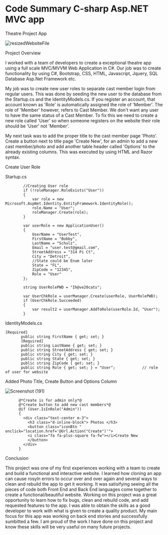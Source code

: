 # Code Summary C-sharp Asp.NET MVC app

Theatre Project App

![resizedWebsiteFile](https://user-images.githubusercontent.com/60559963/101213271-f878e480-362e-11eb-83c0-246d4d5726ec.png)


Project Overview

I worked with a team of developers to create a exceptional theatre app using a full scale MVC/MVVM Web Application in C#. Our job was to create functionality by using C#, Bootstrap, CSS, HTML, Javascript, Jquery, SQL Database Asp.Net Framework etc. 

My job was to create new user roles to separate cast member login from regular users. This was done by seeding the new user to the database from the Startup.cs and the IdentityModels.cs. If you register an account, that account known as 'Role' is automatically assigned the role of 'Member'. The role of 'Member' however, refers to Cast Member. We don't want any user to have the same status of a Cast Member. To fix this we need to create a new role called 'User' so when someone registers on the website their role should be 'User' not 'Member'.

My next task was to add the proper title to the cast member page 'Photo'. Create a button next to title page 'Create New', for an admin to add a new cast member/photo and add another table header called 'Options' to the already existing columns. This was executed by using HTML and Razor syntax.


Create User Role

Startup.cs


            //Creating User role
            if (!roleManager.RoleExists("User"))
            {
                var role = new Microsoft.AspNet.Identity.EntityFramework.IdentityRole();
                role.Name = "User";
                roleManager.Create(role);
            }

            var userRole = new ApplicationUser()
            {
                UserName = "UserTest",
                FirstName = "Bobby",
                LastName = "Schulz",
                Email = "user.test@gmail.com",
                StreetAddress = "314 Pi Ct",
                City = "Detroit",
                //State could be Enum later
                State = "FL",
                ZipCode = "12345",
                Role = "User"
            };

            string UserRolePWD = "Ih@ve20cats";

            var UserChkRole = userManager.Create(userRole, UserRolePWD);
            if (UserChkRole.Succeeded)
            {
                var result2 = userManager.AddToRole(userRole.Id, "User");
            }
                      

IdentityModels.cs


    [Required]
           public string FirstName { get; set; }
           [Required]
           public string LastName { get; set; }
           public string StreetAddress { get; set; }
           public string City { get; set; }
           public string State { get; set; }
           public string ZipCode { get; set; }
           public string Role { get; set; } = "User";            // role of user for website
           
           

Added Photo Title, Create Button and Options Column

![Screenshot (191)](https://user-images.githubusercontent.com/60559963/101424386-e8236c80-38af-11eb-8f7d-f9e0d2ab08d4.png)


          @*Create is for admin only*@
          @*Create button to add new cast members*@
          @if (User.IsInRole("Admin"))
          {
            <div class="text-center m-3">
              <h3 class="d-inline-block"> Photos </h3>
              <button class="iconBtn " onclick="location.href='@Url.Action("Create")'">
              <i class="fa fa-plus-square fa-fw"></i>Create New
              </button>
            </div>
          }
          
Conclusion

This project was one of my first experiences working with a team to create and build a functional and interactive website. I learned how cloning an app can cause rosyln errors to occur over and over again and several ways to clean and rebuild the app to get it working. It was satisifying seeing all the pieces of code both Front End and Back End languages come together to create a functional/beautiful website. Working on this project was a great opportunity to learn how to fix bugs, clean and rebuild code, and add requested features to the app. I was able to obtain the skills as a good developer to work with what is given to create a quality product. My main focus for this app was working on back end stories and successfully sumbitted a few. I am proud of the work I have done on this project and know these skills will be very useful on many future projects.
          
